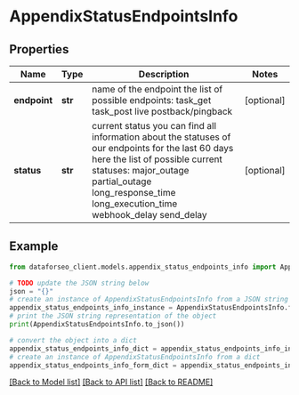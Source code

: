 # AppendixStatusEndpointsInfo


## Properties

Name | Type | Description | Notes
------------ | ------------- | ------------- | -------------
**endpoint** | **str** | name of the endpoint the list of possible endpoints: task_get task_post live postback/pingback | [optional] 
**status** | **str** | current status you can find all information about the statuses of our endpoints for the last 60 days here the list of possible current statuses: major_outage partial_outage long_response_time long_execution_time webhook_delay send_delay | [optional] 

## Example

```python
from dataforseo_client.models.appendix_status_endpoints_info import AppendixStatusEndpointsInfo

# TODO update the JSON string below
json = "{}"
# create an instance of AppendixStatusEndpointsInfo from a JSON string
appendix_status_endpoints_info_instance = AppendixStatusEndpointsInfo.from_json(json)
# print the JSON string representation of the object
print(AppendixStatusEndpointsInfo.to_json())

# convert the object into a dict
appendix_status_endpoints_info_dict = appendix_status_endpoints_info_instance.to_dict()
# create an instance of AppendixStatusEndpointsInfo from a dict
appendix_status_endpoints_info_form_dict = appendix_status_endpoints_info.from_dict(appendix_status_endpoints_info_dict)
```
[[Back to Model list]](../README.md#documentation-for-models) [[Back to API list]](../README.md#documentation-for-api-endpoints) [[Back to README]](../README.md)


